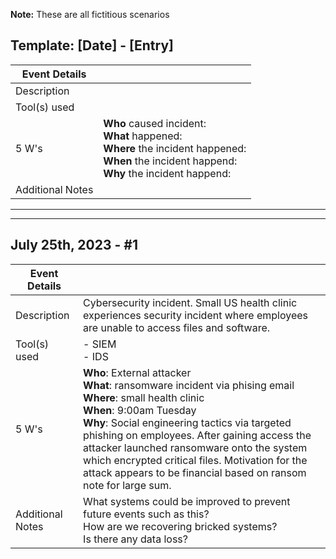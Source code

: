 **Note:** These are all fictitious scenarios 

## Template: [Date] - [Entry]
| Event Details    |              |
| ---------------- | -------------|
| Description      |              |
| Tool(s) used     |              | 
| 5 W's            | **Who** caused incident: <br> **What** happened: <br> **Where** the incident happened: <br> **When** the incident happend: <br> **Why** the incident happend: <br> |
| Additional Notes |              | 

----

--- 
## July 25th, 2023 - #1
| Event Details    |              |
| ---------------- | -------------|
| Description      |  Cybersecurity incident. Small US health clinic experiences security incident where employees are unable to access files and software. |
| Tool(s) used     |  - SIEM <br> - IDS | 
| 5 W's            | **Who**: External attacker<br> **What**: ransomware incident via phising email<br> **Where**: small health clinic <br> **When**: 9:00am Tuesday<br> **Why**: Social engineering tactics via targeted phishing on employees. After gaining access the attacker launched ransomware onto the system which encrypted critical files. Motivation for the attack appears to be financial based on ransom note for large sum. <br> |
| Additional Notes | What systems could be improved to prevent future events such as this? <br> How are we recovering bricked systems? <br> Is there any data loss? | 
